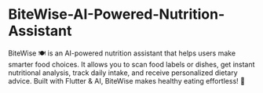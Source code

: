 # BiteWise-AI-Powered-Nutrition-Assistant
BiteWise 🍽️ is an AI-powered nutrition assistant that helps users make smarter food choices. It allows you to scan food labels or dishes, get instant nutritional analysis, track daily intake, and receive personalized dietary advice. Built with Flutter &amp; AI, BiteWise makes healthy eating effortless! 🚀
